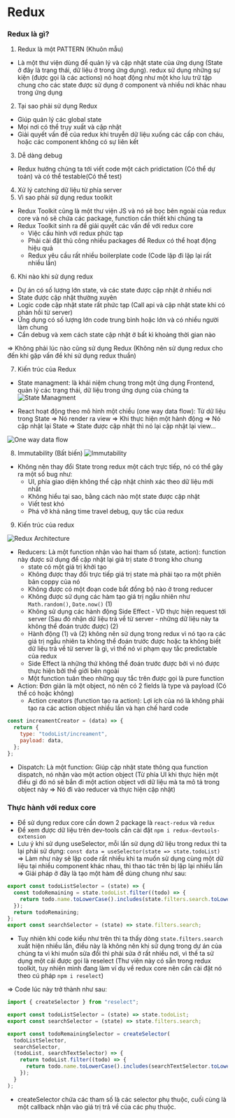 # Redux

### Redux là gì?

1. Redux là một PATTERN (Khuôn mẫu)

- Là một thư viện dùng để quản lý và cập nhật state của ứng dụng (State ở đây là trạng thái, dữ liệu ở trong ứng dụng). redux sử dụng những sự kiện (được gọi là các actions) nó hoạt động như một kho lưu trữ tập chung cho các state được sử dụng ở component và nhiều nơi khác nhau trong ứng dụng

2. Tại sao phải sử dụng Redux

- Giúp quản lý các global state
- Mọi nơi có thể truy xuất và cập nhật
- Giải quyết vấn đề của redux khi truyễn dữ liệu xuống các cấp con cháu, hoặc các component không có sự liên kết

3. Dễ dàng debug

- Redux hướng chúng ta tới viết code một cách pridictation (Có thể dự toán) và có thể testable(Có thể test)

4. Xử lý catching dữ liệu từ phía server
5. Vì sao phải sử dụng redux toolkit

- Redux Toolkit cũng là một thư viện JS và nó sẽ bọc bên ngoài của redux core và nó sẽ chứa các package, function cần thiết khi chúng ta
- Redux Toolkit sinh ra để giải quyết các vấn đề với redux core
  - Việc cấu hình với redux phức tạp
  - Phải cài đặt thủ công nhiều packages để Redux có thể hoạt động hiệu quả
  - Redux yêu cầu rất nhiều boilerplate code (Code lặp đi lặp lại rất nhiều lần)

6. Khi nào khi sử dụng redux

- Dự án có số lượng lớn state, và các state được cập nhật ở nhiều nơi
- State được cập nhật thường xuyên
- Logic code cập nhật state rất phức tạp (Call api và cập nhật state khi có phản hồi từ server)
- Ứng dụng có số lượng lớn code trung bình hoặc lớn và có nhiều người làm chung
- Cần debug và xem cách state cập nhật ở bất kì khoảng thời gian nào

=> Không phải lúc nào cũng sử dụng Redux (Không nên sử dụng redux cho đến khi gặp vấn đề khi sử dụng redux thuần)

7. Kiến trúc của Redux

- State managment: là khái niệm chung trong một ứng dụng Frontend, quản lý các trạng thái, dữ liệu trong ứng dụng của chúng ta
  ![State Managment](./imgs/redux-concept.jpg)

- React hoạt động theo mô hình một chiều (one way data flow): Từ dữ liệu trong State => Nó render ra view => Khi thực hiện một hành động => Nó cập nhật lại State => State được cập nhật thì nó lại cập nhật lại view...

![One way data flow](./imgs/one-way-data-flow.png)

8. Immutability (Bất biến)
   ![Immutability](./imgs/immutability.jpg)

- Không nên thay đổi State trong redux một cách trực tiếp, nó có thể gây ra một số bug như:
  - UI, phía giao diện không thể cập nhật chính xác theo dữ liệu mới nhất
  - Không hiểu tại sao, bằng cách nào một state được cập nhật
  - Viết test khó
  - Phá vỡ khả năng time travel debug, quy tắc của redux

9. Kiến trúc của redux

![Redux Architecture](./imgs/redux%20architecture.gif)

- Reducers: Là một function nhận vào hai tham số (state, action): function này được sử dụng để cập nhật lại giá trị state ở trong kho chung
  - state có một giá trị khởi tạo
  - Không được thay đổi trực tiếp giá trị state mà phải tạo ra một phiên bản coppy của nó
  - Không được có một đoạn code bất đồng bộ nào ở trong reducer
  - Không được sử dụng các hàm tạo giá trị ngẫu nhiên như `Math.random()`, `Date.now()` (1)
  - Không sử dụng các hành động Side Effect - VD thực hiện request tới server (Sau đó nhận dữ liệu trả về từ server - những dữ liệu này ta không thể đoán trước được) (2)
  - Hành động (1) và (2) không nên sử dụng trong redux vì nó tạo ra các giá trị ngẫu nhiên ta không thể đoán trước được hoặc ta không biết dữ liệu trả về từ server là gì, vì thế nó vi phạm quy tắc predictable của redux
  - Side Effect là những thứ không thể đoán trước được bởi vì nó được thực hiện bởi thế giới bên ngoài
  - Một function tuân theo những quy tắc trên được gọi là pure function
- Action: Đơn giản là một object, nó nên có 2 fields là type và payload (Có thể có hoặc không)
  - Action creators (function tạo ra action): Lợi ích của nó là không phải tạo ra các action object nhiều lần và hạn chế hard code

```js
const increamentCreator = (data) => {
  return {
    type: "todoList/increament",
    payload: data,
  };
};
```

- Dispatch: Là một function: Giúp cập nhật state thông qua function dispatch, nó nhận vào một action object (Từ phía UI khi thực hiện một điều gì đó nó sẽ bắn đi một action object với dữ liệu mà ta mô tả trong object này => Nó đi vào reducer và thực hiện cập nhật)

### Thực hành với redux core

- Để sử dụng redux core cần down 2 package là `react-redux` và `redux`
- Để xem được dữ liệu trên dev-tools cần cài đặt `npm i redux-devtools-extension`
- Lưu ý khi sử dụng useSelector, mỗi lần sử dụng dữ liệu trong redux thì ta lại phải sử dụng: `const data = useSelector(state => state.todoList)`
  => Làm như này sẽ lặp code rất nhiều khi ta muốn sử dụng cùng một dữ liệu tại nhiều component khác nhau, thì thao tác trên bị lặp lại nhiều lần => Giải pháp ở đây là tạo một hàm để dùng chung như sau:

```js
export const todoListSelector = (state) => {
  const todoRemaining = state.todoList.filter((todo) => {
    return todo.name.toLowerCase().includes(state.filters.search.toLowerCase());
  });
  return todoRemaining;
};
export const searchSelector = (state) => state.filters.search;
```

- Tuy nhiên khi code kiểu như trên thì ta thấy dòng `state.filters.search` xuất hiện nhiều lần, điều này là không nên khi sử dụng trong dự án của chúng ta vì khi muốn sửa đổi thì phải sửa ở rất nhiều nơi, vì thế ta sử dụng một cái được gọi là reselect (Thư viện này có sẵn trong redux toolkit, tuy nhiên mình đang làm ví dụ về redux core nên cần cài đặt nó theo cú pháp `npm i reselect`)

=> Code lúc này trở thành như sau:

```js
import { createSelector } from "reselect";

export const todoListSelector = (state) => state.todoList;
export const searchSelector = (state) => state.filters.search;

export const todoRemainingSelector = createSelector(
  todoListSelector,
  searchSelector,
  (todoList, searchTextSelector) => {
    return todoList.filter((todo) => {
      return todo.name.toLowerCase().includes(searchTextSelector.toLowerCase());
    });
  }
);
```

- createSelector chứa các tham số là các selector phụ thuộc, cuối cùng là một callback nhận vào giá trị trả về của các phụ thuộc.
